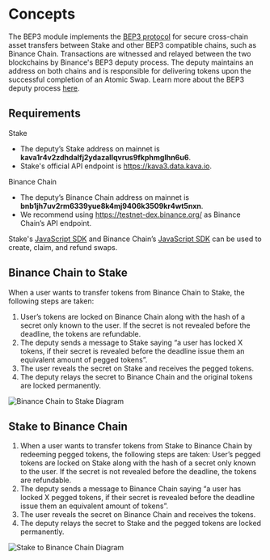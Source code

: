 <!--
order: 1
-->

# Concepts

 The BEP3 module implements the [BEP3 protocol](https://github.com/binance-chain/BEPs/blob/master/BEP3.md) for secure cross-chain asset transfers between Stake and other BEP3 compatible chains, such as Binance Chain. Transactions are witnessed and relayed between the two blockchains by Binance's BEP3 deputy process. The deputy maintains an address on both chains and is responsible for delivering tokens upon the successful completion of an Atomic Swap. Learn more about the BEP3 deputy process [here](https://github.com/binance-chain/bep3-deputy).

## Requirements
Stake
- The deputy’s Stake address on mainnet is **kava1r4v2zdhdalfj2ydazallqvrus9fkphmglhn6u6**.
- Stake's official API endpoint is https://kava3.data.kava.io.

Binance Chain
- The deputy’s Binance Chain address on mainnet is **bnb1jh7uv2rm6339yue8k4mj9406k3509kr4wt5nxn**.
- We recommend using https://testnet-dex.binance.org/ as Binance Chain’s API endpoint.

Stake's [JavaScript SDK](https://github.com/Stake-Labs/javascript-sdk) and Binance Chain’s [JavaScript SDK](https://github.com/binance-chain/javascript-sdk) can be used to create, claim, and refund swaps.

## Binance Chain to Stake

When a user wants to transfer tokens from Binance Chain to Stake, the following steps are taken:
1. User’s tokens are locked on Binance Chain along with the hash of a secret only known to the user. If the secret is not revealed before the deadline, the tokens are refundable.
2. The deputy sends a message to Stake saying “a user has locked X tokens, if their secret is revealed before the deadline issue them an equivalent amount of pegged tokens”.
3. The user reveals the secret on Stake and receives the pegged tokens.
4. The deputy relays the secret to Binance Chain and the original tokens are locked permanently.   


![Binance Chain to Stake Diagram](./diagrams/BEP3_binance_chain_to_kava.jpg)

## Stake to Binance Chain
1. When a user wants to transfer tokens from Stake to Binance Chain by redeeming pegged tokens, the following steps are taken:
User’s pegged tokens are locked on Stake along with the hash of a secret only known to the user. If the secret is not revealed before the deadline, the tokens are refundable.
2. The deputy sends a message to Binance Chain saying “a user has locked X pegged tokens, if their secret is revealed before the deadline issue them an equivalent amount of tokens”.
3. The user reveals the secret on Binance Chain and receives the tokens.
4. The deputy relays the secret to Stake and the pegged tokens are locked permanently.   


![Stake to Binance Chain Diagram](./diagrams/BEP3_kava_to_binance_chain.jpg)

